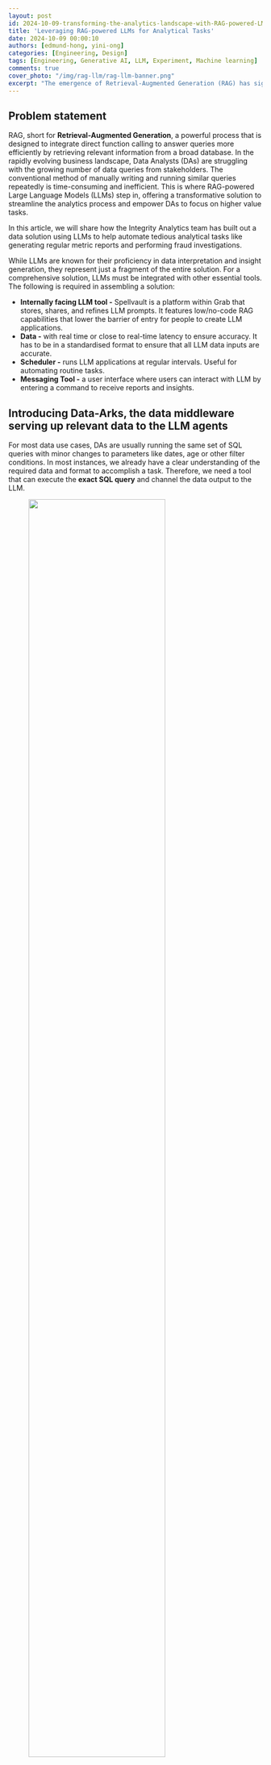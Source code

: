 ```yaml
---
layout: post
id: 2024-10-09-transforming-the-analytics-landscape-with-RAG-powered-LM
title: 'Leveraging RAG-powered LLMs for Analytical Tasks'
date: 2024-10-09 00:00:10
authors: [edmund-hong, yini-ong]
categories: [Engineering, Design]
tags: [Engineering, Generative AI, LLM, Experiment, Machine learning]
comments: true
cover_photo: "/img/rag-llm/rag-llm-banner.png"
excerpt: "The emergence of Retrieval-Augmented Generation (RAG) has significantly revolutionised Large Language Models (LLMs), propelling them to unprecedented heights. This development prompts us to consider its integration into the field of Analytics. Explore how Grab harnesses this technology to optimise our analytics processes."
---
```


## Problem statement

RAG, short for **Retrieval-Augmented Generation**, a powerful process that is designed to integrate direct function calling to answer queries more efficiently by retrieving relevant information from a broad database. In the rapidly evolving business landscape, Data Analysts (DAs) are struggling with the growing number of data queries from stakeholders. The conventional method of manually writing and running similar queries repeatedly is time-consuming and inefficient. This is where RAG-powered Large Language Models (LLMs) step in, offering a transformative solution to streamline the analytics process and empower DAs to focus on higher value tasks. 

In this article, we will share how the Integrity Analytics team has built out a data solution using LLMs to help automate tedious analytical tasks like generating regular metric reports and performing fraud investigations.

While LLMs are known for their proficiency in data interpretation and insight generation, they represent just a fragment of the entire solution. For a comprehensive solution, LLMs must be integrated with other essential tools. The following is required in assembling a solution:

- **Internally facing LLM tool -** Spellvault is a platform within Grab that stores, shares, and refines LLM prompts. It features low/no-code RAG capabilities that lower the barrier of entry for people to create LLM applications.  
- **Data \-** with real time or close to real-time latency to ensure accuracy. It has to be in a standardised format to ensure that all LLM data inputs are accurate.  
- **Scheduler \-**  runs LLM applications at regular intervals. Useful for automating routine tasks.   
- **Messaging Tool \-** a user interface where users can interact with LLM by entering a command to receive reports and insights. 

## Introducing Data-Arks, the data middleware serving up relevant data to the LLM agents

For most data use cases, DAs are usually running the same set of SQL queries with minor changes to parameters like dates, age or other filter conditions. In most instances, we already have a clear understanding of the required data and format to accomplish a task. Therefore, we need a tool that can execute the **exact SQL query** and channel the data output to the LLM.

<div class="post-image-section"><figure>
  <img src="/img/rag-llm/rag-llm-1.png" alt="" style="width:80%"><figcaption align="middle">Figure 1. Data-Arks hosts various APIs which can be called to serve data to applications like SpellVault.</figcaption>
  </figure>
</div>


### What is Data-Arks?

Data-Arks is an in-house Python-based API platform housing several frequently used SQL queries and python functions packaged into individual APIs. Data-Arks is also integrated with Slack, Wiki, and JIRA APIs, allowing users to parse and fetch information and data from these tools as well. The benefits of Data-Arks are summarised as follows:

- **Integration:** Data-Arks service allows users to upload any SQL query or Python script on the platform. These queries are then surfaced as APIs, which can be called to serve data to the LLM agent. 

- **Versatility: Data-Arks** can be extended to everyone. Employees from various teams and functions at Grab can self-serve to upload any SQL query that they want onto the platform, allowing this tool to be used for different teams’ use cases.

## Automating regular report generation and summarisation using Data-Arks and Spellvault

LLMs are just one piece of the puzzle, to build a comprehensive solution, they must be integrated with other tools. Figure 2 shows how different tools are used in executing report summaries in Slack.

Figure 2 shows how different tools are used in executing report summaries in Slack.

<div class="post-image-section"><figure>
  <img src="/img/rag-llm/rag-llm-2.png" alt="" style="width:80%"><figcaption align="middle">Figure 2. Report Summarizer uses various tools to summarise queries and deliver a summarised report through Slack.</figcaption>
  </figure>
</div>


A Data-Arks API is called to generate the data in a tabular format and LLM helps summarise and generate a short paragraph of key insights as illustrated in the example dummy data above. 

This automated report generation has helped to save an estimated 3-4 hours per report. 

Figure 3 is an example of a summarised report generated by the Report Summarizer using dummy data.  

<div class="post-image-section"><figure>
  <img src="/img/rag-llm/rag-llm-3.png" alt="" style="width:80%"><figcaption align="middle">Figure 3. Sample of Dummy Data</figcaption>
  </figure>
</div>

\*Dummy data extracted from [https://data.gov.my/](https://data.gov.my/) 


## LLM bots for fraud investigations

LLMs also excel in helping to streamline fraud investigations, as LLMs are able to contextualise several different data points and information and derive useful insights from them. 

Introducing **A\* bot**, the team’s very own LLM fraud investigation helper.  
   
A set of frequently used queries for fraud investigation is made available as Data-Arks APIs. Upon a user prompt or query, SpellVault selects the most relevant queries using RAG, executes them and provides a summary of the results to users through Slack. 

<div class="post-image-section"><figure>
  <img src="/img/rag-llm/rag-llm-4.png" alt="" style="width:80%"><figcaption align="middle">Figure 4. A* bot uses Data-Arks and Spellvault to get information for fraud investigations.</figcaption>
  </figure>
</div>


Scaling to multiple queries for a fraud investigation process, what was once a time-consuming fraud investigation can now be reduced to a matter of minutes, as the A\* bot is capable of providing all the necessary info simultaneously.

Figure 5 shows a sample of fraud investigation responses from the A* bot.  

<div class="post-image-section"><figure>
  <img src="/img/rag-llm/rag-llm-5.png" alt="" style="width:80%"><figcaption align="middle">Figure 5. Sample of fraud investigation responses.</figcaption>
  </figure>
</div>


## RAG vs fine-tuning 

On deciding between RAG or fine-tuning to improve LLM accuracy, three key factors tipped the scales in favour of the RAG approach:

- **Effort & Cost Considerations**  
Fine-tuning requires significant computational cost as it involves taking a base model and further training it with smaller, domain specific data and context. RAG is computationally less expensive as it relies on retrieving only relevant data and context to augment a model’s response. As the same base model can be used for different use cases, RAG is the preferred choice due to its flexibility and cost efficiency.

- **Ability to respond with the latest information**  
Fine-tuning requires model re-training with each new information update, whereas RAG simply retrieves required context and data from a knowledge base to enhance its response. Thus, by using RAG, LLM is able to answer questions using the most current information from our production database, eliminating the need for model re-training.

- **Speed and Scalability**  
Without the burden of model re-training, the team can rapidly scale and build out new LLM applications with a well managed knowledge base.

# What’s next ?

The potential of using RAG-powered LLM can be limitless as the ability of GPT is correlated with the tools it equips. Hence, the process does not stop here and we will try to onboard more tools or integration to GPT. In the near future, we plan to utilise Data-Arks to provide images to GPT as GPT-4o is a multimodal model that has vision capabilities. We are committed to pushing the boundaries of what's possible with RAG-powered LLM, and we look forward to unveiling the exciting advancements that lie ahead.

<div class="post-image-section"><figure>
  <img src="/img/rag-llm/rag-llm-what-next.png" alt="" style="width:80%"><figcaption align="middle"></figcaption>
  </figure>
</div>


<small class="credits">We would like to express our sincere gratitude to the following individuals and teams whose invaluable support and contributions have made this project a reality: <br>- Meichen Lu, a senior data scientist at Grab, for her guidance and assistance in building the MVP and testing the concept.<br>- The data engineering team, particularly Jia Long Loh and Pu Li, for setting up the necessary services and infrastructure. </small>

# Join us
Grab is the leading superapp platform in Southeast Asia, providing everyday services that matter to consumers. More than just a ride-hailing and food delivery app, Grab offers a wide range of on-demand services in the region, including mobility, food, package and grocery delivery services, mobile payments, and financial services across 700 cities in eight countries.
 
Powered by technology and driven by heart, our mission is to drive Southeast Asia forward by creating economic empowerment for everyone. If this mission speaks to you, [join our team](https://grab.careers/) today!

